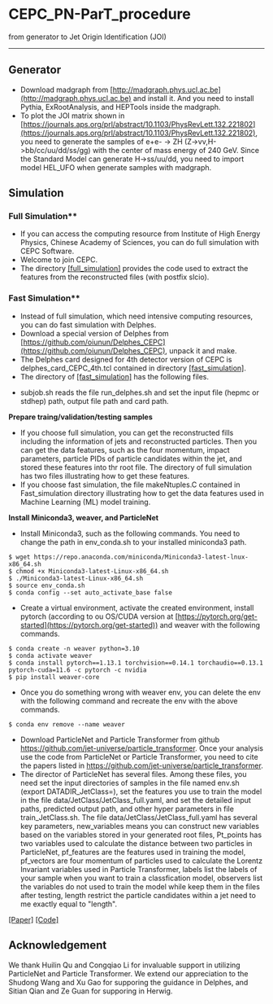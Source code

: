 # CEPC_PN-ParT_procedure
from generator to Jet Origin Identification (JOI)

------

## Generator
 - Download madgraph from [http://madgraph.phys.ucl.ac.be](http://madgraph.phys.ucl.ac.be) and install it. And you need to install Pythia, ExRootAnalysis, and HEPTools inside the madgraph.
 - To plot the JOI matrix shown in [https://journals.aps.org/prl/abstract/10.1103/PhysRevLett.132.221802](https://journals.aps.org/prl/abstract/10.1103/PhysRevLett.132.221802), you need to generate the samples of e+e- -> ZH (Z->vv,H->bb/cc/uu/dd/ss/gg) with the center of mass energy of 240 GeV. Since the Standard Model can generate H->ss/uu/dd, you need to import model HEL_UFO when generate samples with madgraph.

## Simulation
### Full Simulation**
 - If you can access the computing resource from Institute of High Energy Physics, Chinese Academy of Sciences, you can do full simulation with CEPC Software.
 - Welcome to join CEPC.
 - The directory [[full_simulation]](full_simulation) provides the code used to extract the features from the reconstructed files (with postfix slcio).

### Fast Simulation**
 - Instead of full simulation, which need intensive computing resources, you can do fast simulation with Delphes.
 - Download a special version of Delphes from [https://github.com/oiunun/Delphes_CEPC](https://github.com/oiunun/Delphes_CEPC), unpack it and make.
 - The Delphes card designed for 4th detector version of CEPC is delphes_card_CEPC_4th.tcl contained in directory [[fast_simulation]](fast_simulation).
 - The directory of [[fast_simulation]](fast_simulation) has the following files.
 * subjob.sh reads the file run_delphes.sh and set the input file (hepmc or stdhep) path, output file path and card path.

**Prepare traing/validation/testing samples**
 - If you choose full simulation, you can get the reconstructed fills including the information of jets and reconstructed particles. Then you can get the data features, such as the four momentum, impact parameters, particle PIDs of particle candidates within the jet, and stored these features into thr root file. The directory of full simulation has two files illustrating how to get these features.
 - If you choose fast simulation, the file makeNtuples.C contained in Fast_simulation directory illustrating how to get the data features used in Machine Learning (ML) model training.

**Install Miniconda3, weaver, and ParticleNet**
 - Install Miniconda3, such as the following commands. You need to change the path in env_conda.sh to your installed miniconda3 path.
 ```
$ wget https://repo.anaconda.com/miniconda/Miniconda3-latest-lnux-x86_64.sh
$ chmod +x Miniconda3-latest-Linux-x86_64.sh
$ ./Miniconda3-latest-Linux-x86_64.sh
$ source env_conda.sh
$ conda config --set auto_activate_base false
```
 - Create a virtual environment, activate the created environment, install pytorch (according to ou OS/CUDA version at [https://pytorch.org/get-started](https://pytorch.org/get-started)) and weaver with the following commands. 
```
$ conda create -n weaver python=3.10
$ conda activate weaver
$ conda install pytorch==1.13.1 torchvision==0.14.1 torchaudio==0.13.1 pytorch-cuda=11.6 -c pytorch -c nvidia
$ pip install weaver-core
```
 - Once you do something wrong with weaver env, you can delete the env with the following command and recreate the env with the above commands.
```
$ conda env remove --name weaver
```
 - Download ParticleNet and Particle Transformer from github  https://github.com/jet-universe/particle_transformer. Once your analysis use the code from ParticleNet or Particle Transformer, you need to cite the papers listed in https://github.com/jet-universe/particle_transformer.
 - The director of ParticleNet has several files. Among these files, you need set the input directories of samples in the file named env.sh (export DATADIR_JetClass=), set the features you use to train the model in the file data/JetClass/JetClass_full.yaml, and set the detailed input paths, predicted output path, and other hyper parameters in file train_JetClass.sh. The file data/JetClass/JetClass_full.yaml has several key parameters, new_variables means you can construct new variables based on the variables stored in your generated root files, Pt_points has two variables used to calculate the distance between two particles in ParticleNet, pf_features are the features used in training the model, pf_vectors are four momentum of particles used to calculate the Lorentz Invariant variables used in Particle Transformer, labels list the labels of your sample when you want to train a classfication model, observers list the variables do not used to train the model while keep them in the files after testing, length restrict the particle candidates within a jet need to me exactly equal to "length".  


[[Paper]](https://arxiv.org/abs/1711.11586) [[Code]](implementations/bicyclegan/bicyclegan.py)



## Acknowledgement

We thank Huilin Qu and Congqiao Li for invaluable support in utilizing ParticleNet and Particle Transformer. We extend our appreciation to the Shudong Wang and Xu Gao for supporing the guidance in Delphes, and Sitian Qian and Ze Guan for supporing in Herwig.
